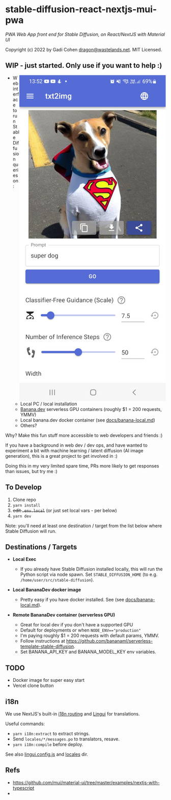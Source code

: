 # stable-diffusion-react-nextjs-mui-pwa

_PWA Web App front end for Stable Diffusion, on React/NextJS with Material UI_

Copyright (c) 2022 by Gadi Cohen <dragon@wastelands.net>. MIT Licensed.

## WIP - just started. Only use if you want to help :)

<img align="right" src="./docs/img/cover2.jpg" alt="super dog" />

- Web interface to run Stable Diffusion queries on:
  - Local PC / local installation
  - [Banana.dev](https://banana.dev) serverless GPU containers (roughly $1 = 200 requests, YMMV)
  - Local banana.dev docker container (see [docs/banana-local.md](./docs/banana-local.md))
  - Others?

Why? Make this fun stuff more accessible to web developers and friends :)

If you have a background in web dev / dev ops, and have wanted to experiment a bit with machine learning / latent diffusion (AI image generation), this is a great project to get involved in :)

Doing this in my very limited spare time, PRs more likely to get responses than issues, but try me :)

## To Develop

1. Clone repo
1. `yarn install`
1. ~~edit `.env.local`~~ (or just set local vars - per below)
1. `yarn dev`

Note: you'll need at least one destination / target from the list below where Stable Diffusion will run.

## Destinations / Targets

- **Local Exec**

  - If you already have Stable Diffusion installed locally,
    this will run the Python script via node spawn.
    Set `STABLE_DIFFUSION_HOME` (to e.g. `/home/user/src/stable-diffusion`).

- **Local BananaDev docker image**

  - Pretty easy if you have docker installed.
    See (see [docs/banana-local.md](./docs/banana-local.md)).

- **Remote BananaDev container (serverless GPU)**

  - Great for local dev if you don't have a supported GPU
  - Default for deployments or when `NODE_ENV=="production"`
  - I'm paying roughly $1 = 200 requests with default params, YMMV.
  - Follow instructions at https://github.com/bananaml/serverless-template-stable-diffusion.
  - Set BANANA_API_KEY and BANANA_MODEL_KEY env variables.

## TODO

- Docker image for super easy start
- Vercel clone button

## i18n

We use NextJS's built-in
[i18n routing](https://nextjs.org/docs/advanced-features/i18n-routing) and
[Lingui](https://lingui.js.org/tutorials/setup-react.html) for translations.

Useful commands:

- `yarn i18n:extract` to extract strings.
- Send `locales/*/messages.po` to translators, resave.
- `yarn i18n:compile` before deploy.

See also [lingui.config.js](./lingui.config.js) and [locales](./locales) dir.

## Refs

- https://github.com/mui/material-ui/tree/master/examples/nextjs-with-typescript
-
